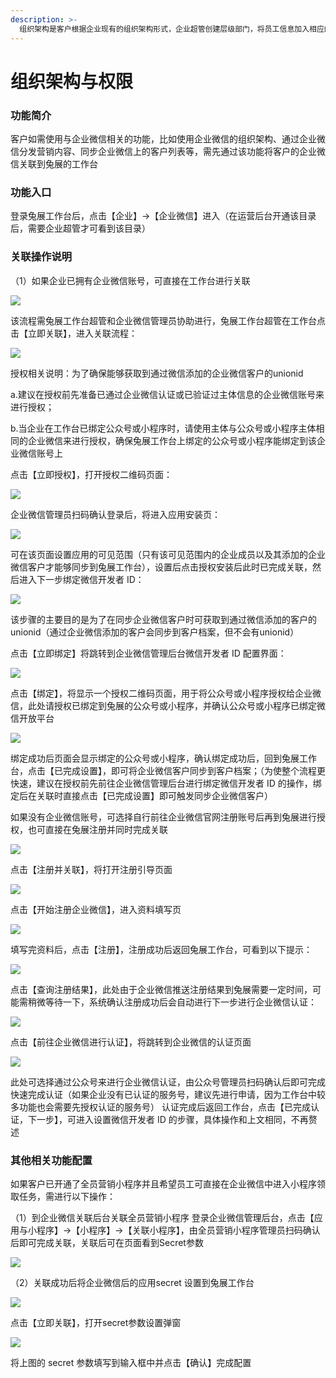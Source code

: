 ```yaml
---
description: >-
  组织架构是客户根据企业现有的组织架构形式，企业超管创建层级部门，将员工信息加入相应的部门，并邀请员工加入并绑定。管理人员可管理员工的基本信息、角色、权限等，也可通过公众号对组织架构的员工进行全员分发内容，员工通过分享传播获得相应的渠道数据，并根据员工所在部门进行统计。同时组织架构支持与企业微信进行关联。
---
```


# 组织架构与权限

### **功能简介**

客户如需使用与企业微信相关的功能，比如使用企业微信的组织架构、通过企业微信分发营销内容、同步企业微信上的客户列表等，需先通过该功能将客户的企业微信关联到兔展的工作台

### **功能入口**

登录兔展工作台后，点击【企业】-&gt;【企业微信】进入（在运营后台开通该目录后，需要企业超管才可看到该目录）

### **关联操作说明**

（1）如果企业已拥有企业微信账号，可直接在工作台进行关联

![](../../.gitbook/assets/image%20%2881%29.png)

该流程需兔展工作台超管和企业微信管理员协助进行，兔展工作台超管在工作台点击【立即关联】，进入关联流程：

![](../../.gitbook/assets/image%20%2849%29.png)

授权相关说明：为了确保能够获取到通过微信添加的企业微信客户的unionid

a.建议在授权前先准备已通过企业微信认证或已验证过主体信息的企业微信账号来进行授权；

b.当企业在工作台已绑定公众号或小程序时，请使用主体与公众号或小程序主体相同的企业微信来进行授权，确保兔展工作台上绑定的公众号或小程序能绑定到该企业微信账号上

点击【立即授权】，打开授权二维码页面：

![](../../.gitbook/assets/image%20%28250%29.png)

企业微信管理员扫码确认登录后，将进入应用安装页：

![](../../.gitbook/assets/image%20%2888%29.png)

可在该页面设置应用的可见范围（只有该可见范围内的企业成员以及其添加的企业微信客户才能够同步到兔展工作台），设置后点击授权安装后此时已完成关联，然后进入下一步绑定微信开发者 ID：

![](../../.gitbook/assets/image%20%28139%29.png)

该步骤的主要目的是为了在同步企业微信客户时可获取到通过微信添加的客户的unionid（通过企业微信添加的客户会同步到客户档案，但不会有unionid）

点击【立即绑定】将跳转到企业微信管理后台微信开发者 ID 配置界面：

![](../../.gitbook/assets/image%20%28209%29.png)

点击【绑定】，将显示一个授权二维码页面，用于将公众号或小程序授权给企业微信，此处请授权已绑定到兔展的公众号或小程序，并确认公众号或小程序已绑定微信开放平台

![](../../.gitbook/assets/image%20%2837%29.png)

绑定成功后页面会显示绑定的公众号或小程序，确认绑定成功后，回到兔展工作台，点击【已完成设置】，即可将企业微信客户同步到客户档案；（为使整个流程更快速，建议在授权前先前往企业微信管理后台进行绑定微信开发者 ID 的操作，绑定后在关联时直接点击【已完成设置】即可触发同步企业微信客户）

如果没有企业微信账号，可选择自行前往企业微信官网注册账号后再到兔展进行授权，也可直接在兔展注册并同时完成关联

![](../../.gitbook/assets/image%20%28106%29.png)

点击【注册并关联】，将打开注册引导页面

![](../../.gitbook/assets/image%20%28114%29.png)

点击【开始注册企业微信】，进入资料填写页

![](../../.gitbook/assets/image%20%285%29.png)

填写完资料后，点击【注册】，注册成功后返回兔展工作台，可看到以下提示：

![](../../.gitbook/assets/image%20%2833%29.png)

点击【查询注册结果】，此处由于企业微信推送注册结果到兔展需要一定时间，可能需稍微等待一下，系统确认注册成功后会自动进行下一步进行企业微信认证：

![](../../.gitbook/assets/image%20%2875%29.png)

点击【前往企业微信进行认证】，将跳转到企业微信的认证页面

![](../../.gitbook/assets/image%20%28154%29.png)

此处可选择通过公众号来进行企业微信认证，由公众号管理员扫码确认后即可完成快速完成认证（如果企业没有已认证的服务号，建议先进行申请，因为工作台中较多功能也会需要先授权认证的服务号） 认证完成后返回工作台，点击【已完成认证，下一步】，可进入设置微信开发者 ID 的步骤，具体操作和上文相同，不再赘述

### 其他相关功能配置 

如果客户已开通了全员营销小程序并且希望员工可直接在企业微信中进入小程序领取任务，需进行以下操作： 

（1）到企业微信关联后台关联全员营销小程序 登录企业微信管理后台，点击【应用与小程序】-&gt;【小程序】-&gt;【关联小程序】，由全员营销小程序管理员扫码确认后即可完成关联，关联后可在页面看到Secret参数

![](../../.gitbook/assets/image%20%2838%29.png)

（2）关联成功后将企业微信后的应用secret 设置到兔展工作台

![](../../.gitbook/assets/image%20%28197%29.png)

点击【立即关联】，打开secret参数设置弹窗

![](../../.gitbook/assets/image%20%28131%29.png)

将上图的 secret 参数填写到输入框中并点击【确认】完成配置



